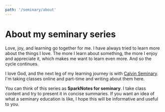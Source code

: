 ```yaml
---
path: '/seminary/about'
---
```


# About my seminary series

Love, joy, and learning go together for me. I have always tried to learn more about
the things I love. The more I learn about something, the more I enjoy and appreciate it, which makes
me want to learn even more. And so the cycle continues.

I love God, and the next leg of my learning journey is with
<a href="https://www.calvinseminary.edu/" target="_blank" rel="noopener noreferrer">Calvin Seminary</a>.
I'm taking classes online and part-time and writing about them here.

You can think of this series as **SparkNotes for seminary**. I take class content and try to present
it in concise summaries. If you want an idea of what a seminary education is like, I hope this will
be informative and useful to you.

